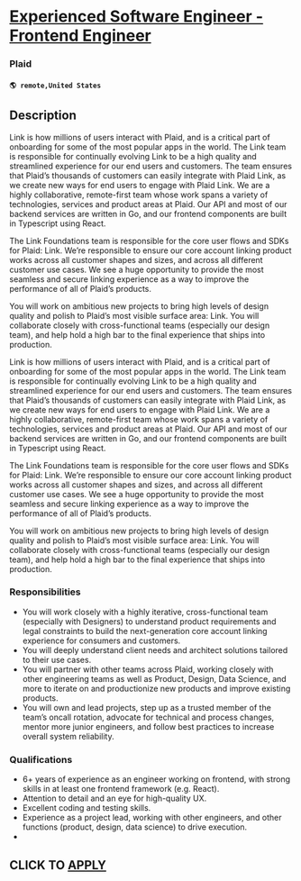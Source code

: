 # [Experienced Software Engineer - Frontend Engineer](https://www.remotewlb.com/apply/experienced-software-engineer-frontend-engineer)  
### Plaid  
#### `🌎 remote,United States`  

## Description

Link is how millions of users interact with Plaid, and is a critical part of onboarding for some of the most popular apps in the world. The Link team is responsible for continually evolving Link to be a high quality and streamlined experience for our end users and customers. The team ensures that Plaid’s thousands of customers can easily integrate with Plaid Link, as we create new ways for end users to engage with Plaid Link. We are a highly collaborative, remote-first team whose work spans a variety of technologies, services and product areas at Plaid. Our API and most of our backend services are written in Go, and our frontend components are built in Typescript using React.

  

The Link Foundations team is responsible for the core user flows and SDKs for Plaid: Link. We’re responsible to ensure our core account linking product works across all customer shapes and sizes, and across all different customer use cases. We see a huge opportunity to provide the most seamless and secure linking experience as a way to improve the performance of all of Plaid’s products.

  

You will work on ambitious new projects to bring high levels of design quality and polish to Plaid’s most visible surface area: Link. You will collaborate closely with cross-functional teams (especially our design team), and help hold a high bar to the final experience that ships into production.

  

Link is how millions of users interact with Plaid, and is a critical part of onboarding for some of the most popular apps in the world. The Link team is responsible for continually evolving Link to be a high quality and streamlined experience for our end users and customers. The team ensures that Plaid’s thousands of customers can easily integrate with Plaid Link, as we create new ways for end users to engage with Plaid Link. We are a highly collaborative, remote-first team whose work spans a variety of technologies, services and product areas at Plaid. Our API and most of our backend services are written in Go, and our frontend components are built in Typescript using React.

  

The Link Foundations team is responsible for the core user flows and SDKs for Plaid: Link. We’re responsible to ensure our core account linking product works across all customer shapes and sizes, and across all different customer use cases. We see a huge opportunity to provide the most seamless and secure linking experience as a way to improve the performance of all of Plaid’s products.

  

You will work on ambitious new projects to bring high levels of design quality and polish to Plaid’s most visible surface area: Link. You will collaborate closely with cross-functional teams (especially our design team), and help hold a high bar to the final experience that ships into production.

  

### Responsibilities

* You will work closely with a highly iterative, cross-functional team (especially with Designers) to understand product requirements and legal constraints to build the next-generation core account linking experience for consumers and customers.
* You will deeply understand client needs and architect solutions tailored to their use cases.
* You will partner with other teams across Plaid, working closely with other engineering teams as well as Product, Design, Data Science, and more to iterate on and productionize new products and improve existing products.
* You will own and lead projects, step up as a trusted member of the team’s oncall rotation, advocate for technical and process changes, mentor more junior engineers, and follow best practices to increase overall system reliability.

  

### Qualifications

* 6+ years of experience as an engineer working on frontend, with strong skills in at least one frontend framework (e.g. React).
* Attention to detail and an eye for high-quality UX.
* Excellent coding and testing skills.
* Experience as a project lead, working with other engineers, and other functions (product, design, data science) to drive execution.
*   

  

  
## CLICK TO [APPLY](https://www.remotewlb.com/apply/experienced-software-engineer-frontend-engineer)

